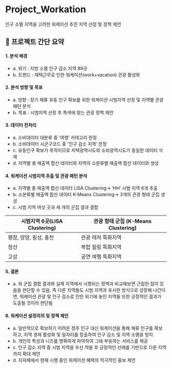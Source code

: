 # Project_Workation
인구 소멸 지역을 고려한 워케이션 추진 지역 선정 및 정책 제언


## 📢 **프로젝트 간단 요약**

#### 1. **분석 배경**
* a. 위기 : 지방 소멸 인구 감소 지역 89곳
* b. 트렌드 : 재택근무로 인한 워케이션(work+vacation) 관광 활성화
    
#### 2. **분석 방향 및 목표**
* a. 방향 : 장기 체류 유동 인구 확보를 위한 워케이션 시범지역 선정 및 지역별 관광 패턴 분석
* b. 목표 : 시범지역 선정 후 특색에 맞는 관광 정책 제언
    
#### 3. **데이터 전처리**
* a. 소비데이터 대분류 중 ‘여행’ 카테고리 한정
* b. 소비데이터 시군구코드 중 '인구 감소 지역’ 한정
* c. 유동인구 확보가 목적이므로 자택광역시도와 소비광역시도가 동일한 데이터 삭제
* d. 지역별 총 매출액 합산 데이터와 지역의 소분류별 매출액 합산 데이터와 생성
    
#### 4. **워케이션 시범지역 추출 및 관광 패턴 분석**
* a. 지역별 총 매출액 합산 데이터 LISA Clustering→ ‘HH’ 시범 지역 6개 추출
* b. 소분류별 매출액 합산 데이터 K-Means Clustering→ 3개의 관광 형태 군집 생성
* c. 시범 지역 여섯 곳과 세 개의 군집 결과 결합 
        
      
| 시범지역 6곳(LISA Clustering) | 관광 형태 군집 (K-Means Clustering) |
|-------------------------------|-------------------------------|
|   평창, 양양, 횡성, 홍천      |          관광 레저 특화지역         |
|             정선              |          복합 힐링 특화지역         |
|             고성              |          공연 여행 특화지역         |

#### 5. **결론**
* a. 위 군집 결합 결과와 실제 지역에서 시행되는 정책과 비교해보면 근접한 점이 있음을 판단할 수 있음. 즉 다른 지역들도 시범 지역과 유사한 방식으로 성장해 나간다면, 워케이션 관광 및 인구 감소로 인한 위기에 놓인 지역들 또한 긍정적인 결과가 도출될 것이라 판단됨
    
#### 6. **워케이션 설정의의 및 정책 제언**
* a. 일반적으로 확보하기 어려운 정주 인구 대신 워케이션을 통해 체류 인구를 확보하고, 지역 경제 활성화 및 일자리를 창출하여 인구 감소 및 지역 소멸을 방지
* b. 개인의 특성과 니즈를 명확하게 파악하여 그에 부응하는 서비스를 제공
* c. 인구 감소 지역 중 시범 지역을 우선 적용 후 긍정적인 선례를 기반으로 다른 지역까지 확대 제언
* d.  지자체에서 현재 시행 중인 워케이션 혜택의 적극적인 홍보 제언